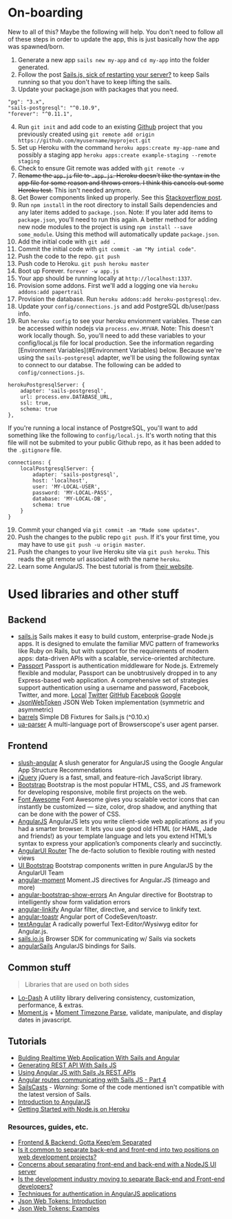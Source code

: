 # On-boarding

New to all of this? Maybe the following will help. You don't need to follow all of these steps in order to update the app, this is just basically how the app was spawned/born.

1. Generate a new app `sails new my-app` and `cd my-app` into the folder generated.
2. Follow the post [Sails.js, sick of restarting your server?](https://coderwall.com/p/njcr7w) to keep Sails running so that you don't have to keep lifting the sails.
3. Update your package.json with packages that you need.
```
"pg": "3.x",
"sails-postgresql": "^0.10.9",
"forever": "^0.11.1",
```
4. Run `git init` and add code to an existing [Github](http://github.com) project that you previously created using `git remote add origin https://github.com/myusername/myproject.git`
5. Set up Heroku with the command `heroku apps:create my-app-name` and possibly a staging app `heroku apps:create example-staging --remote staging`
6. Check to ensure Git remote was added with `git remote -v`
7. ~~Rename the `app.js` file to `.app.js`. Heroku doesn't like the syntax in the app file for some reason and throws errors. I think this cancels out some Heroku test.~~ This isn't needed anymore.
8. Get Bower components linked up properly. See this [Stackoverflow post](http://stackoverflow.com/a/22456574/67524).
9. Run `npm install` in the root directory to install Sails dependencies and any later items added to `package.json`. Note: If you later add items to `package.json`, you'll need to run this again. A better method for adding new node modules to the project is using `npm install --save some_module`. Using this method will automatically update `package.json`.
9. Add the initial code with `git add .`
10. Commit the initial code with `git commit -am "My intial code"`.
11. Push the code to the repo. `git push`
12. Push code to Heroku. `git push heroku master`
13. Boot up Forever. `forever -w app.js`
14. Your app should be running locally at `http://localhost:1337`.
15. Provision some addons. First we'll add a logging one via `heroku addons:add papertrail`
16. Provision the database. Run `heroku addons:add heroku-postgresql:dev`.
17. Update your `config/connections.js` and add PostgreSQL db/user/pass info.
18. Run `heroku config` to see your heroku envionment variables. These can be accessed within nodejs via `process.env.MYVAR`. Note: This doesn't work locally though. So, you'll need to add these variables to your config/local.js file for local production. See the information regarding [Environment Variables](#Environment Variables) below.
Because we're using the `sails-postgresql` adapter, we'll be using the following syntax to connect to our databse. The following can be added to `config/connections.js`.
```
herokuPostgresqlServer: {
	adapter: 'sails-postgresql',
	url: process.env.DATABASE_URL,
	ssl: true,
	schema: true
},
```

If you're running a local instance of PostgreSQL, you'll want to add something like the following to `config/local.js`. It's worth noting that this file will not be submited to your public Github repo, as it has been added to the `.gitignore` file.

```
connections: {
	localPostgresqlServer: {
		adapter: 'sails-postgresql',
		host: 'localhost',
		user: 'MY-LOCAL-USER',
		password: 'MY-LOCAL-PASS',
		database: 'MY-LOCAL-DB',
		schema: true
	}
} 
```
19. Commit your changed via `git commit -am "Made some updates"`.
20. Push the changes to the public repo `git push`. If it's your first time, you may have to use `git push -u origin master`.
21. Push the changes to your live Heroku site via `git push heroku`. This reads the git remote url associated with the name `heroku`.
22. Learn some AngularJS. The best tutorial is from [their website](https://docs.angularjs.org/tutorial/step_00).

# Used libraries and other stuff

## Backend

* [sails.js](http://sailsjs.org/) Sails makes it easy to build custom, enterprise-grade Node.js apps. It is designed to emulate the familiar MVC pattern of frameworks like Ruby on Rails, but with support for the requirements of modern apps: data-driven APIs with a scalable, service-oriented architecture.
* [Passport](http://passportjs.org/) Passport is authentication middleware for Node.js. Extremely flexible and modular, Passport can be unobtrusively dropped in to any Express-based web application. A comprehensive set of strategies support authentication using a username and password, Facebook, Twitter, and more.
[Local](https://github.com/jaredhanson/passport-local)  [Twitter](https://github.com/jaredhanson/passport-twitter)  [GitHub](https://github.com/jaredhanson/passport-github)  [Facebook](https://github.com/jaredhanson/passport-facebook)  [Google](https://github.com/jaredhanson/passport-google)
* [JsonWebToken](https://github.com/auth0/node-jsonwebtoken) JSON Web Token implementation (symmetric and asymmetric)
* [barrels](https://github.com/bredikhin/barrels) Simple DB Fixtures for Sails.js (^0.10.x)
* [ua-parser](https://github.com/tobie/ua-parser) A multi-language port of Browserscope's user agent parser.

## Frontend
* [slush-angular](https://github.com/slushjs/slush-angular) A slush generator for AngularJS using the Google Angular App Structure Recommendations
* [jQuery](http://jquery.com/) jQuery is a fast, small, and feature-rich JavaScript library.
* [Bootstrap](http://getbootstrap.com/) Bootstrap is the most popular HTML, CSS, and JS framework for developing responsive, mobile first projects on the web.
* [Font Awesome](http://fontawesome.io/) Font Awesome gives you scalable vector icons that can instantly be customized — size, color, drop shadow, and anything that can be done with the power of CSS.
* [AngularJS](https://angularjs.org/) AngularJS lets you write client-side web applications as if you had a smarter browser. It lets you use good old HTML (or HAML, Jade and friends!) as your template language and lets you extend HTML’s syntax to express your application’s components clearly and succinctly.
* [AngularUI Router](https://github.com/angular-ui/ui-router) The de-facto solution to flexible routing with nested views
* [UI Bootstrap](http://angular-ui.github.io/bootstrap/) Bootstrap components written in pure AngularJS by the AngularUI Team
* [angular-moment](https://github.com/urish/angular-moment) Moment.JS directives for Angular.JS (timeago and more)
* [angular-bootstrap-show-errors](https://github.com/paulyoder/angular-bootstrap-show-errors) An Angular directive for Bootstrap to intelligently show form validation errors
* [angular-linkify](https://github.com/scottcorgan/angular-linkify) Angular filter, directive, and service to linkify text.
* [angular-toastr](http://foxandxss.github.io/angular-toastr/) Angular port of CodeSeven/toastr.
* [textAngular](https://github.com/fraywing/textAngular) A radically powerful Text-Editor/Wysiwyg editor for Angular.js.
* [sails.io.js](https://github.com/balderdashy/sails.io.js) Browser SDK for communicating w/ Sails via sockets
* [angularSails](https://github.com/balderdashy/angularSails) AngularJS bindings for Sails.

## Common stuff 
> Libraries that are used on both sides

* [Lo-Dash](http://lodash.com/) A utility library delivering consistency, customization, performance, & extras.
* [Moment.js](http://momentjs.com/) + [Moment Timezone Parse](http://momentjs.com/timezone/), validate, manipulate, and display dates in javascript.

## Tutorials

* [Bulding Realtime Web Application With Sails and Angular](http://maangalabs.com/blog/2014/07/25/bulding-realtime-application-with-sails-and-angular-part-1/)
* [Generating REST API With Sails JS](http://maangalabs.com/blog/2014/07/26/generating-rest-api-with-sails-js-part-2/)
* [Using Angular JS with Sails Js REST APIs](http://maangalabs.com/blog/2014/07/26/generating-rest-api-with-sails-js-part-2/)
* [Angular routes communicating with Sails JS - Part 4](http://maangalabs.com/blog/2014/08/04/angular-routes-communicating-with-sails-js-part-4/)
* [SailsCasts](http://irlnathan.github.io/sailscasts/) - *Warning:* Some of the code mentioned isn't compatible with the latest version of Sails.
* [Introduction to AngularJS](https://docs.angularjs.org/tutorial/step_00)
* [Getting Started with Node.js on Heroku](https://devcenter.heroku.com/articles/getting-started-with-nodejs#introduction)

### Resources, guides, etc.

* [Frontend & Backend: Gotta Keep’em Separated](http://lostechies.com/bradcarleton/2014/03/25/frontend-backend-gotta-keepem-separated/)
* [Is it common to separate back-end and front-end into two positions on web development projects?](http://programmers.stackexchange.com/questions/107503/is-it-common-to-separate-back-end-and-front-end-into-two-positions-on-web-develo)
* [Concerns about separating front-end and back-end with a NodeJS UI server](http://stackoverflow.com/questions/23871853/concerns-about-separating-front-end-and-back-end-with-a-nodejs-ui-server)
* [Is the development industry moving to separate Back-end and Front-end developers?](http://www.linkedin.com/groups/Is-development-industry-moving-separate-40949.S.5808929533427990532)
* [Techniques for authentication in AngularJS applications](https://medium.com/opinionated-angularjs/techniques-for-authentication-in-angularjs-applications-7bbf0346acec)
* [Json Web Tokens: Introduction](http://angular-tips.com/blog/2014/05/json-web-tokens-introduction/)
* [Json Web Tokens: Examples](http://angular-tips.com/blog/2014/05/json-web-tokens-examples/)
